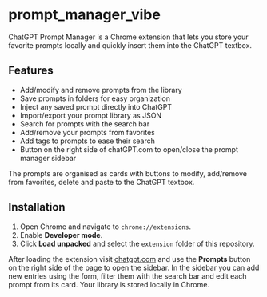 # prompt_manager_vibe

ChatGPT Prompt Manager is a Chrome extension that lets you store your favorite prompts locally and quickly insert them into the ChatGPT textbox.

## Features
- Add/modify and remove prompts from the library
- Save prompts in folders for easy organization
- Inject any saved prompt directly into ChatGPT
- Import/export your prompt library as JSON
- Search for prompts with the search bar
- Add/remove your prompts from favorites
- Add tags to prompts to ease their search
- Button on the right side of chatGPT.com to open/close the prompt manager sidebar

The prompts are organised as cards with buttons to modify, add/remove from favorites, delete and paste to the ChatGPT textbox.

## Installation
1. Open Chrome and navigate to `chrome://extensions`.
2. Enable **Developer mode**.
3. Click **Load unpacked** and select the `extension` folder of this repository.

After loading the extension visit [chatgpt.com](https://chatgpt.com/) and use the **Prompts** button on the right side of the page to open the sidebar. In the sidebar you can add new entries using the form, filter them with the search bar and edit each prompt from its card. Your library is stored locally in Chrome.

